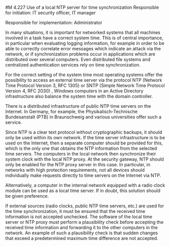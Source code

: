 #M 4.227 Use of a local NTP server for time synchronization
Responsible for initiation: IT security officer, IT manager

Responsible for implementation: Administrator

In many situations, it is important for networked systems that all machines involved in a task have a correct system time. This is of central importance, in particular when evaluating logging information, for example in order to be able to correctly correlate error messages which indicate an attack via the network, or if synchronization problems occur in applications which are distributed over several computers. Even distributed file systems and centralized authentication services rely on time synchronization.

For the correct setting of the system time most operating systems offer the possibility to access an external time server via the protocol NTP (Network Time Protocol Version 3, RFC 1305) or SNTP (Simple Network Time Protocol Version 4, RFC 2030) , Windows computers in an Active Directory infrastructure also balance the system time with the domain controller.

There is a distributed infrastructure of public NTP time servers on the Internet. In Germany, for example, the Physikalisch-Technische Bundesanstalt (PTB) in Braunschweig and various universities offer such a service.

Since NTP is a clear text protocol without cryptographic backups, it should only be used within its own network. If the time server infrastructure is to be used on the Internet, then a separate computer should be provided for this, which is the only one that obtains the NTP information from the selected time servers. The computers in the local network then synchronize their system clock with the local NTP proxy. At the security gateway, NTP should only be enabled for the NTP proxy server in this case. In particular, in networks with high protection requirements, not all devices should individually make requests directly to time servers on the Internet via NTP.

Alternatively, a computer in the internal network equipped with a radio clock module can be used as a local time server. If in doubt, this solution should be given preference.

If external sources (radio clocks, public NTP time servers, etc.) are used for the time synchronization, it must be ensured that the received time information is not accepted unchecked. The software of the local time server or NTP proxy must perform a plausibility check before accepting the received time information and forwarding it to the other computers in the network. An example of such a plausibility check is that sudden changes that exceed a predetermined maximum time difference are not accepted.



